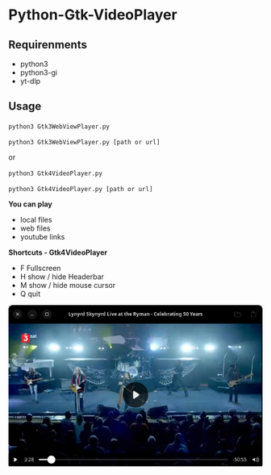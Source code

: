 # Python-Gtk-VideoPlayer

## Requirenments
- python3
- python3-gi
- yt-dlp

## Usage

``python3 Gtk3WebViewPlayer.py``

``python3 Gtk3WebViewPlayer.py [path or url]``

or 

``python3 Gtk4VideoPlayer.py``

``python3 Gtk4VideoPlayer.py [path or url]``

**You can play**

- local files
- web files
- youtube links

**Shortcuts - Gtk4VideoPlayer**

- F Fullscreen
- H show / hide  Headerbar
- M show / hide mouse cursor
- Q quit

![screenshot](https://github.com/Axel-Erfurt/Python-Gtk-VideoPlayer/blob/main/gtk4player.png)
